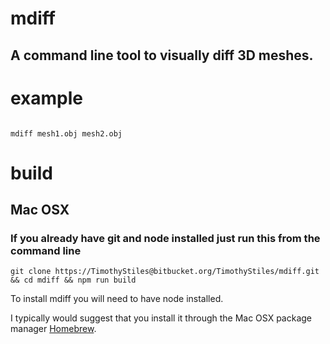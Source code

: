 # mdiff

## A command line tool to visually diff 3D meshes.

# example

``` shell

mdiff mesh1.obj mesh2.obj

```

# build

## Mac OSX


### If you already have git and node installed just run this from the command line
 ```
git clone https://TimothyStiles@bitbucket.org/TimothyStiles/mdiff.git && cd mdiff && npm run build 

```

To install mdiff you will need to have node installed.

I typically would suggest that you install it through the Mac OSX package manager
<a href="http://brew.sh/">Homebrew</a>.